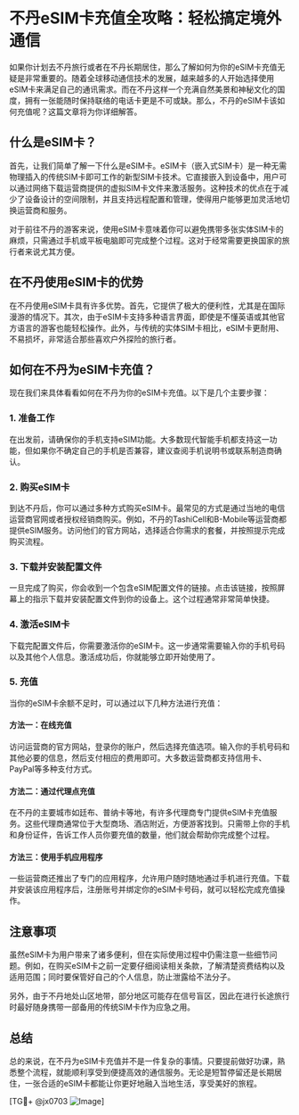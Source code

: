 # 不丹eSIM卡充值全攻略：轻松搞定境外通信

如果你计划去不丹旅行或者在不丹长期居住，那么了解如何为你的eSIM卡充值无疑是非常重要的。随着全球移动通信技术的发展，越来越多的人开始选择使用eSIM卡来满足自己的通讯需求。而在不丹这样一个充满自然美景和神秘文化的国度，拥有一张能随时保持联络的电话卡更是不可或缺。那么，不丹的eSIM卡该如何充值呢？这篇文章将为你详细解答。

## 什么是eSIM卡？

首先，让我们简单了解一下什么是eSIM卡。eSIM卡（嵌入式SIM卡）是一种无需物理插入的传统SIM卡即可工作的新型SIM卡技术。它直接嵌入到设备中，用户可以通过网络下载运营商提供的虚拟SIM卡文件来激活服务。这种技术的优点在于减少了设备设计的空间限制，并且支持远程配置和管理，使得用户能够更加灵活地切换运营商和服务。

对于前往不丹的游客来说，使用eSIM卡意味着你可以避免携带多张实体SIM卡的麻烦，只需通过手机或平板电脑即可完成整个过程。这对于经常需要更换国家的旅行者来说尤其方便。

## 在不丹使用eSIM卡的优势

在不丹使用eSIM卡具有许多优势。首先，它提供了极大的便利性，尤其是在国际漫游的情况下。其次，由于eSIM卡支持多种语言界面，即使是不懂英语或其他官方语言的游客也能轻松操作。此外，与传统的实体SIM卡相比，eSIM卡更耐用、不易损坏，非常适合那些喜欢户外探险的旅行者。

## 如何在不丹为eSIM卡充值？

现在我们来具体看看如何在不丹为你的eSIM卡充值。以下是几个主要步骤：

### 1. 准备工作

在出发前，请确保你的手机支持eSIM功能。大多数现代智能手机都支持这一功能，但如果你不确定自己的手机是否兼容，建议查阅手机说明书或联系制造商确认。

### 2. 购买eSIM卡

到达不丹后，你可以通过多种方式购买eSIM卡。最常见的方式是通过当地的电信运营商官网或者授权经销商购买。例如，不丹的TashiCell和B-Mobile等运营商都提供eSIM服务。访问他们的官方网站，选择适合你需求的套餐，并按照提示完成购买流程。

### 3. 下载并安装配置文件

一旦完成了购买，你会收到一个包含eSIM配置文件的链接。点击该链接，按照屏幕上的指示下载并安装配置文件到你的设备上。这个过程通常非常简单快捷。

### 4. 激活eSIM卡

下载完配置文件后，你需要激活你的eSIM卡。这一步通常需要输入你的手机号码以及其他个人信息。激活成功后，你就能够立即开始使用了。

### 5. 充值

当你的eSIM卡余额不足时，可以通过以下几种方法进行充值：

#### 方法一：在线充值
访问运营商的官方网站，登录你的账户，然后选择充值选项。输入你的手机号码和其他必要的信息，然后支付相应的费用即可。大多数运营商都支持信用卡、PayPal等多种支付方式。

#### 方法二：通过代理点充值
在不丹的主要城市如廷布、普纳卡等地，有许多代理商专门提供eSIM卡充值服务。这些代理商通常位于大型商场、酒店附近，方便游客找到。只需带上你的手机和身份证件，告诉工作人员你要充值的数量，他们就会帮助你完成整个过程。

#### 方法三：使用手机应用程序
一些运营商还推出了专门的应用程序，允许用户随时随地通过手机进行充值。下载并安装该应用程序后，注册账号并绑定你的eSIM卡号码，就可以轻松完成充值操作。

## 注意事项

虽然eSIM卡为用户带来了诸多便利，但在实际使用过程中仍需注意一些细节问题。例如，在购买eSIM卡之前一定要仔细阅读相关条款，了解清楚资费结构以及适用范围；同时要保管好自己的个人信息，防止泄露给不法分子。

另外，由于不丹地处山区地带，部分地区可能存在信号盲区，因此在进行长途旅行时最好随身携带一部备用的传统SIM卡作为应急之用。

## 总结

总的来说，在不丹为eSIM卡充值并不是一件复杂的事情。只要提前做好功课，熟悉整个流程，就能顺利享受到便捷高效的通信服务。无论是短暂停留还是长期居住，一张合适的eSIM卡都能让你更好地融入当地生活，享受美好的旅程。

[TG💪+ @jx0703 ![Image](https://github.com/user-attachments/assets/dbca1d08-cadb-493c-b0ec-ad6f7a83f270)]